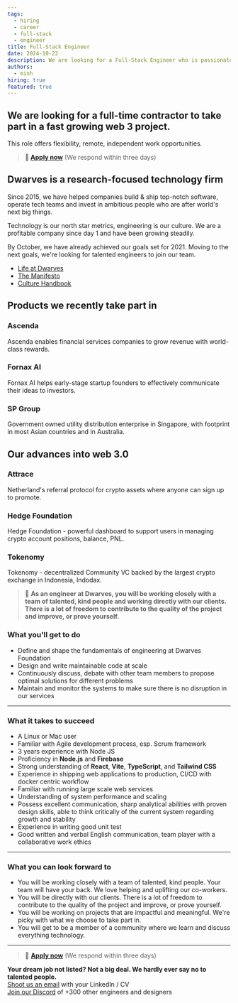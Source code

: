 ```yaml
---
tags:
  - hiring
  - career
  - full-stack
  - engineer
title: Full-Stack Engineer
date: 2024-10-22
description: We are looking for a Full-Stack Engineer who is passionate about building scalable, secure, and efficient web applications. The ideal candidate will have a strong understanding of both frontend and backend technologies, and the ability to work across the entire stack.
authors:
  - minh
hiring: true
featured: true
---
```


## We are looking for a full-time contractor to take part in a fast growing web 3 project. 
This role offers flexibility, remote, independent work opportunities.

> **🤘 [Apply now](mailto:spawn@d.foundation)** (We respond within three days)

## Dwarves is a research-focused technology firm
Since 2015, we have helped companies build & ship top-notch software, operate tech teams and invest in ambitious people who are after world's next big things.

Technology is our north star metrics, engineering is our culture. We are a profitable company since day 1 and have been growing steadily.

By October, we have already achieved our goals set for 2021. Moving to the next goals, we're looking for talented engineers to join our team.

- [Life at Dwarves](https://memo.d.foundation/careers/additional-info/life-at-dwarves/)
- [The Manifesto](https://memo.d.foundation/careers/additional-info/the-manifesto/)
- [Culture Handbook](https://memo.d.foundation/careers/additional-info/culture-handbook/)

## Products we recently take part in
### Ascenda
Ascenda enables financial services companies to grow revenue with world-class rewards.

### Fornax AI
Fornax AI helps early-stage startup founders to effectively communicate their ideas to investors.

### SP Group
Government owned utility distribution enterprise in Singapore, with footprint in most Asian countries and in Australia.

## Our advances into web 3.0
### Attrace
Netherland's referral protocol for crypto assets where anyone can sign up to promote.

### Hedge Foundation
Hedge Foundation - powerful dashboard to support users in managing crypto account positions, balance, PNL.

### Tokenomy
Tokenomy - decentralized Community VC backed by the largest crypto exchange in Indonesia, Indodax.

> 🤝 **As an engineer at Dwarves, you will be working closely with a team of talented, kind people and working directly with our clients. There is a lot of freedom to contribute to the quality of the project and improve, or prove yourself.**

### What you'll get to do
- Define and shape the fundamentals of engineering at Dwarves Foundation
- Design and write maintainable code at scale
- Continuously discuss, debate with other team members to propose optimal solutions for different problems
- Maintain and monitor the systems to make sure there is no disruption in our services

---
### What it takes to succeed
- A Linux or Mac user
- Familiar with Agile development process, esp. Scrum framework
- 3 years experience with Node JS
- Proficiency in **Node.js** and **Firebase**
- Strong understanding of **React**, **Vite**, **TypeScript**, and **Tailwind CSS**
- Experience in shipping web applications to production, CI/CD with docker centric workflow
- Familiar with running large scale web services
- Understanding of system performance and scaling
- Possess excellent communication, sharp analytical abilities with proven design skills, able to think critically of the current system regarding growth and stability
- Experience in writing good unit test
- Good written and verbal English communication, team player with a collaborative work ethics

---

### What you can look forward to
- You will be working closely with a team of talented, kind people. Your team will have your back. We love helping and uplifting our co-workers.
- You will be directly with our clients. There is a lot of freedom to contribute to the quality of the project and improve, or prove yourself.
- You will be working on projects that are impactful and meaningful. We're picky with what we choose to take part in.
- You will get to be a member of a community where we learn and discuss everything technology.

---

> 🤘 **[Apply now](mailto:spawn@d.foundation)** (We respond within three days)

**Your dream job not listed? Not a big deal. We hardly ever say no to talented people.**\
[Shoot us an email](mailto:spawn@d.foundation) with your LinkedIn / CV\
[Join our Discord](https://discord.gg/dwarvesv) of +300 other engineers and designers
